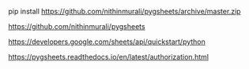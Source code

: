 
pip install https://github.com/nithinmurali/pygsheets/archive/master.zip

https://github.com/nithinmurali/pygsheets

https://developers.google.com/sheets/api/quickstart/python

https://pygsheets.readthedocs.io/en/latest/authorization.html

